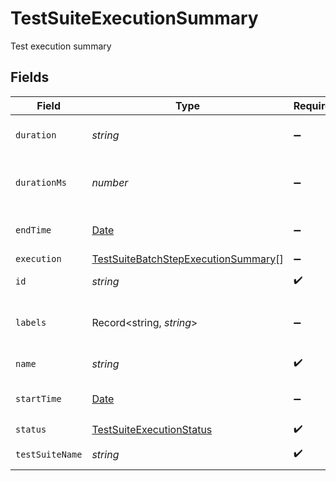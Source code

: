 # TestSuiteExecutionSummary

Test execution summary


## Fields

| Field                                                                                             | Type                                                                                              | Required                                                                                          | Description                                                                                       | Example                                                                                           |
| ------------------------------------------------------------------------------------------------- | ------------------------------------------------------------------------------------------------- | ------------------------------------------------------------------------------------------------- | ------------------------------------------------------------------------------------------------- | ------------------------------------------------------------------------------------------------- |
| `duration`                                                                                        | *string*                                                                                          | :heavy_minus_sign:                                                                                | test suite execution duration                                                                     | 00:00:09                                                                                          |
| `durationMs`                                                                                      | *number*                                                                                          | :heavy_minus_sign:                                                                                | test suite execution duration in ms                                                               | 9009                                                                                              |
| `endTime`                                                                                         | [Date](https://developer.mozilla.org/en-US/docs/Web/JavaScript/Reference/Global_Objects/Date)     | :heavy_minus_sign:                                                                                | test suite execution end time                                                                     |                                                                                                   |
| `execution`                                                                                       | [TestSuiteBatchStepExecutionSummary](../../models/shared/testsuitebatchstepexecutionsummary.md)[] | :heavy_minus_sign:                                                                                | N/A                                                                                               |                                                                                                   |
| `id`                                                                                              | *string*                                                                                          | :heavy_check_mark:                                                                                | execution id                                                                                      | 62f395e004109209b50edfc1                                                                          |
| `labels`                                                                                          | Record<string, *string*>                                                                          | :heavy_minus_sign:                                                                                | test suite and execution labels                                                                   | [object Object]                                                                                   |
| `name`                                                                                            | *string*                                                                                          | :heavy_check_mark:                                                                                | execution name                                                                                    | test-suite1.needlessly-sweet-imp                                                                  |
| `startTime`                                                                                       | [Date](https://developer.mozilla.org/en-US/docs/Web/JavaScript/Reference/Global_Objects/Date)     | :heavy_minus_sign:                                                                                | test suite execution start time                                                                   |                                                                                                   |
| `status`                                                                                          | [TestSuiteExecutionStatus](../../models/shared/testsuiteexecutionstatus.md)                       | :heavy_check_mark:                                                                                | N/A                                                                                               |                                                                                                   |
| `testSuiteName`                                                                                   | *string*                                                                                          | :heavy_check_mark:                                                                                | name of the test suite                                                                            | test-suite1                                                                                       |